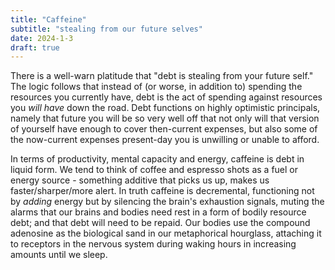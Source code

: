 ```yaml
---
title: "Caffeine"
subtitle: "stealing from our future selves"
date: 2024-1-3
draft: true
---
```

There is a well-warn platitude that "debt is stealing from your future self." The logic follows that instead of (or worse, in addition to) spending the resources you currently have, debt is the act of spending against resources you _will have_ down the road. Debt functions on highly optimistic principals, namely that future you will be so very well off that not only will that version of yourself have enough to cover then-current expenses, but also some of the now-current expenses present-day you is unwilling or unable to afford. 

In terms of productivity, mental capacity and energy, caffeine is debt in liquid form.    We tend to think of coffee and espresso shots as a fuel or energy source - something additive that picks us up, makes us faster/sharper/more alert. In truth caffeine is decremental, functioning not by _adding_ energy but by silencing the brain's exhaustion signals, muting the alarms that our brains and bodies need rest in a form of bodily resource debt; and that debt will need to be repaid. 
Our bodies use the compound adenosine as the biological sand in our metaphorical hourglass, attaching it to receptors in the nervous system during waking hours in increasing amounts until we sleep. 
<!--stackedit_data:
eyJoaXN0b3J5IjpbLTEwOTQ0NzE1NDYsMjA5ODMxNzA1NywtMj
AzMzUxMDIwLC0xNjE0MDM5Mjk3LC0zNjE2MzUwNTEsLTM1MTI5
MzM1MF19
-->